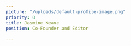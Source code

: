 ```yaml
---
picture: "/uploads/default-profile-image.png"
priority: 0
title: Jasmine Keane
position: Co-Founder and Editor

---
```

